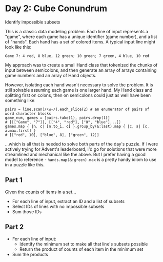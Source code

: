 # Day 2: Cube Conundrum

Identify impossible subsets

This is a classic data modeling problem. Each line of input represents a "game", where each game
has a unique identifier (game number), and a list of "hands". Each hand has a set of colored items.
A typical input line might look like this:

    Game 7: 4 red, 8 blue, 12 green; 10 green; 7 green, 4 blue, 10 red

My approach was to create a small Hand class that tokenized the chunks of input between semicolons,
and then generate an array of arrays containing game numbers and an array of Hand objects.

However, isolating each hand wasn't necessary to solve the problem. It is still solvable assuming
each game is one larger hand. My Hand class and splitting first on colons, then on semicolons could
just as well have been something like:

```
pairs = line.scan(/\w+/).each_slice(2) # an enumerator of pairs of word character blocks
game_num, games = [pairs.take(1), pairs.drop(1)]
# [[["Game", "7"]], [["4", "red"], ["8", "blue"]...]]
games.map { |n, c| [n.to_i, c] }.group_by(&:last).map { |c, a| [c, a.max.first] }
# [["red", 10], ["blue", 8], ["green", 12]]
```

...which is all that is needed to solve both parts of the day's puzzle. If I were actively trying
for Advent's leaderboard, I'd go for solutions that were more streamlined and mechanical like the
above. But I prefer having a good model to reference - `hands.map(&:green).max` is a pretty handy
idiom to use in a puzzle like this.

## Part 1

Given the counts of items in a set...

* For each line of input, extract an ID and a list of subsets
* Select IDs of lines with no impossible subsets
* Sum those IDs

## Part 2

* For each line of input:
  - Identify the minimum set to make all that line's subsets possible
  - Return the product of counts of each item in the minimum set
* Sum the products
